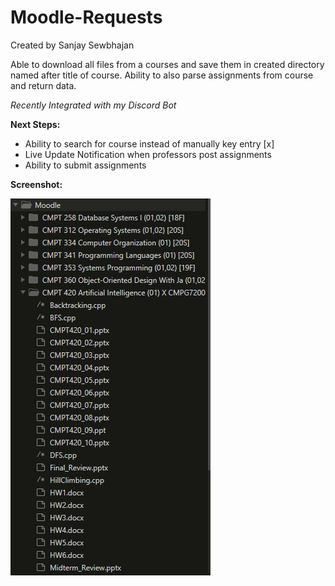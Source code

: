 # Moodle-Requests

Created by Sanjay Sewbhajan

Able to download all files from a courses and save them in created directory named after title of course. Ability to also parse assignments from course and return data. 

*Recently Integrated with my Discord Bot*

**Next Steps:**
+ Ability to search for course instead of manually key entry [x]
+ Live Update Notification when professors post assignments
+ Ability to submit assignments

**Screenshot:**

![Alt text](Screenshots/downloaded.PNG "Downloaded Moodle Files")
